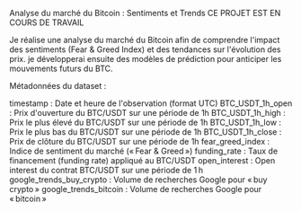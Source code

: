 Analyse du marché du Bitcoin : Sentiments et Trends
CE PROJET EST EN COURS DE TRAVAIL

Je réalise une analyse du marché du Bitcoin afin de comprendre l'impact des sentiments (Fear & Greed Index) et des tendances sur l'évolution des prix. 
je développerai ensuite des modèles de prédiction pour anticiper les mouvements futurs du BTC.


Métadonnées du dataset :

timestamp : Date et heure de l'observation (format UTC)
BTC_USDT_1h_open : Prix d'ouverture du BTC/USDT sur une période de 1h
BTC_USDT_1h_high : Prix le plus élevé du BTC/USDT sur une période de 1h
BTC_USDT_1h_low : Prix le plus bas du BTC/USDT sur une période de 1h
BTC_USDT_1h_close : Prix de clôture du BTC/USDT sur une période de 1h
fear_greed_index : Indice de sentiment du marché (« Fear & Greed »)
funding_rate : Taux de financement (funding rate) appliqué au BTC/USDT
open_interest : Open interest du contrat BTC/USDT sur une période de 1 h
google_trends_buy_crypto : Volume de recherches Google pour « buy crypto »
google_trends_bitcoin : Volume de recherches Google pour « bitcoin »
